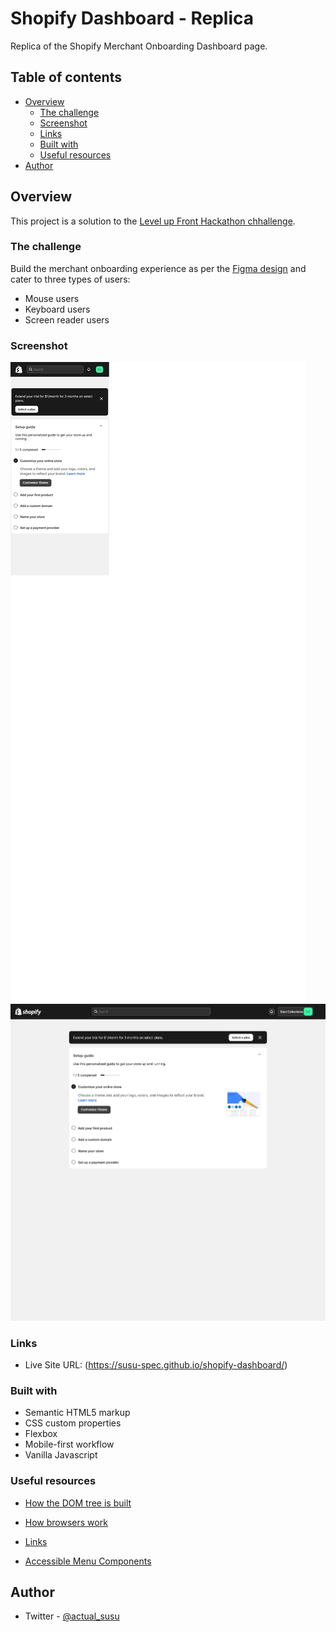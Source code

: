 # Shopify Dashboard - Replica

Replica of the Shopify Merchant Onboarding Dashboard page.

## Table of contents

- [Overview](#overview)
  - [The challenge](#the-challenge)
  - [Screenshot](#screenshot)
  - [Links](#links)
  - [Built with](#built-with)
  - [Useful resources](#useful-resources)
- [Author](#author)

## Overview

This project is a solution to the [Level up Front Hackathon chhallenge](https://www.crushingit.tech/hackathon).

### The challenge

Build the merchant onboarding experience as per the [Figma design](https://www.figma.com/file/W4IHXzpdgxrUMWuymS9R9i/Level-Up-Front-Hackathon?type=design&node-id=0-1&mode=design) and cater to three types of users:
- Mouse users
- Keyboard users
- Screen reader users

### Screenshot

![Screenshot of the Desktop Version](images/Shopify-Desktop.png)
![Screenshot of the Mobile Version](images/Shopify-Mobile.png)


### Links

- Live Site URL: (https://susu-spec.github.io/shopify-dashboard/)


### Built with

- Semantic HTML5 markup
- CSS custom properties
- Flexbox
- Mobile-first workflow
- Vanilla Javascript

### Useful resources

- [How the DOM tree is built](https://dev.to/arikaturika/how-web-browsers-work-parsing-the-html-part-3-with-illustrations-45fi)

- [How browsers work](https://web.dev/articles/howbrowserswork)

- [Links](https://www.w3schools.com/tags/att_a_target.asp)

- [Accessible Menu Components](https://www.crushingit.tech/courses/js-accessible-menu/what-we-will-build-and-why-its-important?utm_source=newsletter&utm_medium=email&utm_campaign=how-to-build-accessible-menu-components)

## Author

- Twitter - [@actual_susu](https://www.twitter.com/actual_susu)
